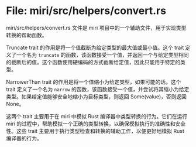 # File: miri/src/helpers/convert.rs

miri/src/helpers/convert.rs 文件是 miri 项目中的一个辅助文件，用于实现类型转换的帮助函数。

Truncate trait 的作用是将一个值截断为给定类型的最大值或最小值。这个 trait 定义了一个名为 `truncate` 的函数，该函数接受一个值，并返回一个与给定类型相同的截断后的值。这个函数使用硬编码的方式截断给定值，因此只能用于特定的类型。

NarrowerThan<T> trait 的作用是将一个值缩小为给定类型，如果可能的话。这个 trait 定义了一个名为 `narrow` 的函数，该函数接受一个值，并尝试将其缩小为给定类型。如果给定值能够安全地缩小为目标类型，则返回 Some(value)，否则返回 None。

这两个 trait 主要用于在 miri 中模拟 Rust 编译器中类型转换的行为。它们在运行 miri 的过程中，帮助模拟一个正确的类型转换，以确保模拟执行的准确性和安全性。这些 trait 主要用于执行类型检查和转换的辅助工作，以便更好地模拟 Rust 编译器的行为。

